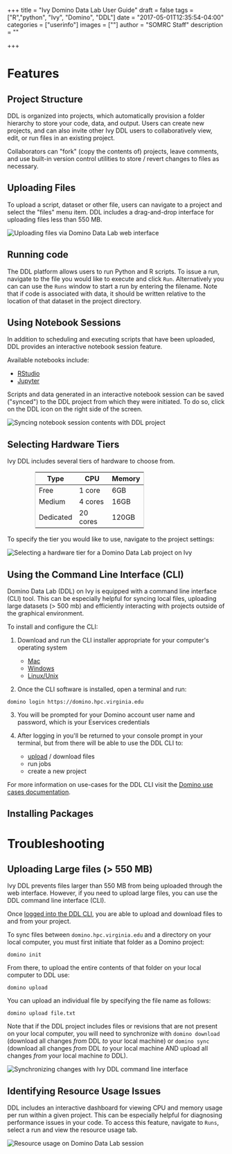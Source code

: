 +++
title = "Ivy Domino Data Lab User Guide"
draft = false
tags = ["R","python", "Ivy", "Domino", "DDL"]
date = "2017-05-01T12:35:54-04:00"
categories = ["userinfo"]
images = [""]
author = "SOMRC Staff"
description = ""

+++

# Features

## Project Structure

DDL is organized into projects, which automatically provision a folder hierarchy to store your code, data, and output. Users can create new projects, and can also invite other Ivy DDL users to collaboratively view, edit, or run files in an existing project. 

Collaborators can "fork" (copy the contents of) projects, leave comments, and use built-in version control utilities to store / revert changes to files as necessary.

## Uploading Files

To upload a script, dataset or other file, users can navigate to a project and select the "files" menu item. DDL includes a drag-and-drop interface for uploading files less than 550 MB.

<img class="img-fluid" src="/images/ivyddl_uploadfiles.png" alt="Uploading files via Domino Data Lab web interface" align="center">

## Running code

The DDL platform allows users to run Python and R scripts. To issue a run, navigate to the file you would like to execute and click `Run`. Alternatively you can can use the `Runs` window to start a run by entering the filename. Note that if code is associated with data, it should be written relative to the location of that dataset in the project directory. 

## Using Notebook Sessions

In addition to scheduling and executing scripts that have been uploaded, DDL provides an interactive notebook session feature. 

Available notebooks include:

- [RStudio](https://www.rstudio.com/products/rstudio/)
- [Jupyter](http://jupyter.org/)

Scripts and data generated in an interactive notebook session can be saved ("synced") to the DDL project from which they were initiated. To do so, click on the DDL icon on the right side of the screen.

<img class="img-fluid" src="/images/ivyddl_notebooksync.png" alt="Syncing notebook session contents with DDL project" align="center">


## Selecting Hardware Tiers

Ivy DDL includes several tiers of hardware to choose from. 

<table class="table table-sm" style="width:50%;border:solid 1px #ccc;margin-left:4rem;">
  <thead class="thead-inverse">
    <tr>
      <th>Type</th>
      <th>CPU</th>
      <th>Memory</th>
    </tr>
  </thead>
  <tbody>
    <tr>
      <td>Free</td>
      <td>1 core</td>
      <td>6GB</td>
    </tr>
    <tr>
      <td>Medium</td>
      <td>4 cores</td>
      <td>16GB</td>
    </tr>
    <tr>
      <td>Dedicated</td>
      <td>20 cores</td>
      <td>120GB</td>
    </tr>
  </tbody>
</table>

To specify the tier you would like to use, navigate to the project settings:

<img class="img-fluid" src="/images/ivyddl_hardwaretier.png" alt="Selecting a hardware tier for a Domino Data Lab project on Ivy" align="center">

## Using the Command Line Interface (CLI)

Domino Data Lab (DDL) on Ivy is equipped with a command line interface (CLI) tool. This can be especially helpful for syncing local files, uploading large datasets (> 500 mb) and efficiently interacting with projects outside of the graphical environment.

To install and configure the CLI:

1. Download and run the CLI installer appropriate for your computer's operating system

	- [Mac](https://app.dominodatalab.com/download/client/mac)
	- [Windows](https://app.dominodatalab.com/download/client/win) 
	- [Linux/Unix](https://app.dominodatalab.com/download/client/unix)

2. Once the CLI software is installed, open a terminal and run:

`domino login https://domino.hpc.virginia.edu`

3. You will be prompted for your Domino account user name and password, which is your Eservices credentials

4. After logging in you'll be returned to your console prompt in your terminal, but from there will be able to use the DDL CLI to:
	
	- [upload](https://somrc.virginia.edu/userinfo/ivy-ddl/#uploading-large-files-550-mb) / download files
	- run jobs
	- create a new project
	
For more information on use-cases for the DDL CLI visit the [Domino use cases documentation](https://support.dominodatalab.com/hc/en-us/articles/204842905--How-to-CLI-reference).

## Installing Packages

# Troubleshooting 

## Uploading Large files (> 550 MB)

Ivy DDL prevents files larger than 550 MB from being uploaded through the web interface. However, if you need to upload large files, you can use the DDL command line interface (CLI).

Once [logged into the DDL CLI](https://somrc.virginia.edu/userinfo/ivy-ddl/#using-the-command-line-interface-cli), you are able to upload and download files to and from your project. 

To sync files between `domino.hpc.virginia.edu` and a directory on your local computer, you must first initiate that folder as a Domino project:

`domino init`

From there, to upload the entire contents of that folder on your local computer to DDL use:

`domino upload`

You can upload an individual file by specifying the file name as follows:

`domino upload file.txt`

Note that if the DDL project includes files or revisions that are not present on your local computer, you will need to synchronize with `domino download` (download all changes *from* DDL *to* your local machine) or `domino sync` (download all changes *from* DDL *to* your local machine AND upload all changes *from* your local machine *to* DDL).

<img class="img-fluid" src="/images/ivyddl_clisync.png" alt="Synchronizing changes with Ivy DDL command line interface" align="center">

## Identifying Resource Usage Issues

DDL includes an interactive dashboard for viewing CPU and memory usage per run within a given project. This can be especially helpful for diagnosing performance issues in your code. To access this feature, navigate to `Runs`, select a run and view the resource usage tab.

<img class="img-fluid" src="/images/ivyddl_resourceusage.png" alt="Resource usage on Domino Data Lab session" align="center">